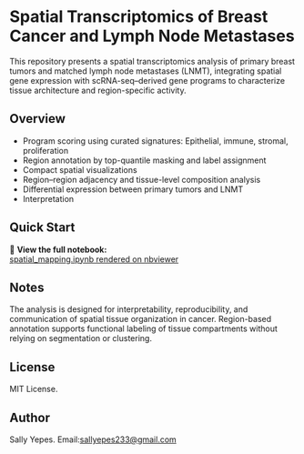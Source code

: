 
# Spatial Transcriptomics of Breast Cancer and Lymph Node Metastases

This repository presents a spatial transcriptomics analysis of primary breast tumors and matched lymph node metastases (LNMT), integrating spatial gene expression with scRNA-seq–derived gene programs to characterize tissue architecture and region-specific activity.

## Overview

- Program scoring using curated signatures: Epithelial, immune, stromal, proliferation
- Region annotation by top-quantile masking and label assignment
- Compact spatial visualizations
- Region–region adjacency and tissue-level composition analysis
- Differential expression between primary tumors and LNMT
- Interpretation

## Quick Start
📘 **View the full notebook:**  
[spatial_mapping.ipynb rendered on nbviewer](https://nbviewer.org/github/Sally332/Spatial_Mapping/blob/main/spatial_mapping.ipynb)

  
## Notes

The analysis is designed for interpretability, reproducibility, and communication of spatial tissue organization in cancer. Region-based annotation supports functional labeling of tissue compartments without relying on segmentation or clustering.

## License

MIT License.

## Author

Sally Yepes. Email:sallyepes233@gmail.com  
